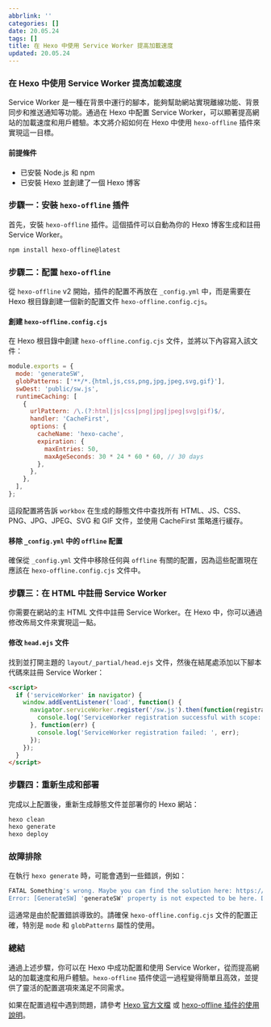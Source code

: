 ```yaml
---
abbrlink: ''
categories: []
date: 20.05.24
tags: []
title: 在 Hexo 中使用 Service Worker 提高加載速度
updated: 20.05.24
---
```

### 在 Hexo 中使用 Service Worker 提高加載速度

Service Worker 是一種在背景中運行的腳本，能夠幫助網站實現離線功能、背景同步和推送通知等功能。通過在 Hexo 中配置 Service Worker，可以顯著提高網站的加載速度和用戶體驗。本文將介紹如何在 Hexo 中使用 `hexo-offline` 插件來實現這一目標。

#### 前提條件

- 已安裝 Node.js 和 npm
- 已安裝 Hexo 並創建了一個 Hexo 博客

### 步驟一：安裝 `hexo-offline` 插件

首先，安裝 `hexo-offline` 插件。這個插件可以自動為你的 Hexo 博客生成和註冊 Service Worker。

```bash
npm install hexo-offline@latest
```

### 步驟二：配置 `hexo-offline`

從 `hexo-offline` v2 開始，插件的配置不再放在 `_config.yml` 中，而是需要在 Hexo 根目錄創建一個新的配置文件 `hexo-offline.config.cjs`。

#### 創建 `hexo-offline.config.cjs`

在 Hexo 根目錄中創建 `hexo-offline.config.cjs` 文件，並將以下內容寫入該文件：

```javascript
module.exports = {
  mode: 'generateSW',
  globPatterns: ['**/*.{html,js,css,png,jpg,jpeg,svg,gif}'],
  swDest: 'public/sw.js',
  runtimeCaching: [
    {
      urlPattern: /\.(?:html|js|css|png|jpg|jpeg|svg|gif)$/,
      handler: 'CacheFirst',
      options: {
        cacheName: 'hexo-cache',
        expiration: {
          maxEntries: 50,
          maxAgeSeconds: 30 * 24 * 60 * 60, // 30 days
        },
      },
    },
  ],
};
```

這段配置將告訴 `workbox` 在生成的靜態文件中查找所有 HTML、JS、CSS、PNG、JPG、JPEG、SVG 和 GIF 文件，並使用 CacheFirst 策略進行緩存。

#### 移除 `_config.yml` 中的 `offline` 配置

確保從 `_config.yml` 文件中移除任何與 `offline` 有關的配置，因為這些配置現在應該在 `hexo-offline.config.cjs` 文件中。

### 步驟三：在 HTML 中註冊 Service Worker

你需要在網站的主 HTML 文件中註冊 Service Worker。在 Hexo 中，你可以通過修改佈局文件來實現這一點。

#### 修改 `head.ejs` 文件

找到並打開主題的 `layout/_partial/head.ejs` 文件，然後在結尾處添加以下腳本代碼來註冊 Service Worker：

```html
<script>
  if ('serviceWorker' in navigator) {
    window.addEventListener('load', function() {
      navigator.serviceWorker.register('/sw.js').then(function(registration) {
        console.log('ServiceWorker registration successful with scope: ', registration.scope);
      }, function(err) {
        console.log('ServiceWorker registration failed: ', err);
      });
    });
  }
</script>
```

### 步驟四：重新生成和部署

完成以上配置後，重新生成靜態文件並部署你的 Hexo 網站：

```bash
hexo clean
hexo generate
hexo deploy
```

### 故障排除

在執行 `hexo generate` 時，可能會遇到一些錯誤，例如：

```bash
FATAL Something's wrong. Maybe you can find the solution here: https://hexo.io/docs/troubleshooting.html
Error: [GenerateSW] 'generateSW' property is not expected to be here. Did you mean property 'globPatterns'?
```

這通常是由於配置錯誤導致的。請確保 `hexo-offline.config.cjs` 文件的配置正確，特別是 `mode` 和 `globPatterns` 屬性的使用。

### 總結

通過上述步驟，你可以在 Hexo 中成功配置和使用 Service Worker，從而提高網站的加載速度和用戶體驗。`hexo-offline` 插件使這一過程變得簡單且高效，並提供了靈活的配置選項來滿足不同需求。

如果在配置過程中遇到問題，請參考 [Hexo 官方文檔](https://hexo.io/docs/troubleshooting.html) 或 [hexo-offline 插件的使用說明](https://github.com/JLHwung/hexo-offline#usage)。
